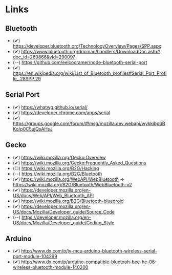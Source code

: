 Links
===

Bluetooth
---

- (✔) https://developer.bluetooth.org/TechnologyOverview/Pages/SPP.aspx
- (✔) https://www.bluetooth.org/docman/handlers/DownloadDoc.ashx?doc_id=260866&vId=290097
- (--) 
https://github.com/eelcocramer/node-bluetooth-serial-port
- (✔) 
https://en.wikipedia.org/wiki/List_of_Bluetooth_profiles#Serial_Port_Profile_.28SPP.29


Serial Port
---

- (✔) https://whatwg.github.io/serial/
- (✔) https://developer.chrome.com/apps/serial
- (✔) 
https://groups.google.com/forum/#!msg/mozilla.dev.webapi/wykkibp6BKo/p0C5ujQsAHsJ


Gecko
---

- (✔) https://wiki.mozilla.org/Gecko:Overview
- (✔) https://wiki.mozilla.org/Gecko:Frequently_Asked_Questions
- (☐) https://wiki.mozilla.org/B2G/Hacking
- (--) https://wiki.mozilla.org/B2G/Bluetooth
- (✔) https://wiki.mozilla.org/WebAPI/WebBluetooth -> 
https://wiki.mozilla.org/B2G/Bluetooth/WebBluetooth-v2
- (✔) 
https://developer.mozilla.org/en-US/docs/Web/API/Web_Bluetooth_API
- (✔)  https://wiki.mozilla.org/B2G/Bluetooth-bluedroid
- (✔) 
https://developer.mozilla.org/en-US/docs/Mozilla/Developer_guide/Source_Code
- (--) 
https://developer.mozilla.org/en-US/docs/Mozilla/Developer_guide/Coding_Style


Arduino
---

- (✔) http://www.dx.com/p/jy-mcu-arduino-bluetooth-wireless-serial-port-module-104299
- (✔) http://www.dx.com/p/arduino-compatible-bluetooh-bee-hc-06-wireless-bluetooth-module-140200
